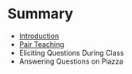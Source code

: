 # Summary

* [Introduction](README.md)
* [Pair Teaching](pair-teaching.md)
* Eliciting Questions During Class
* Answering Questions on Piazza

